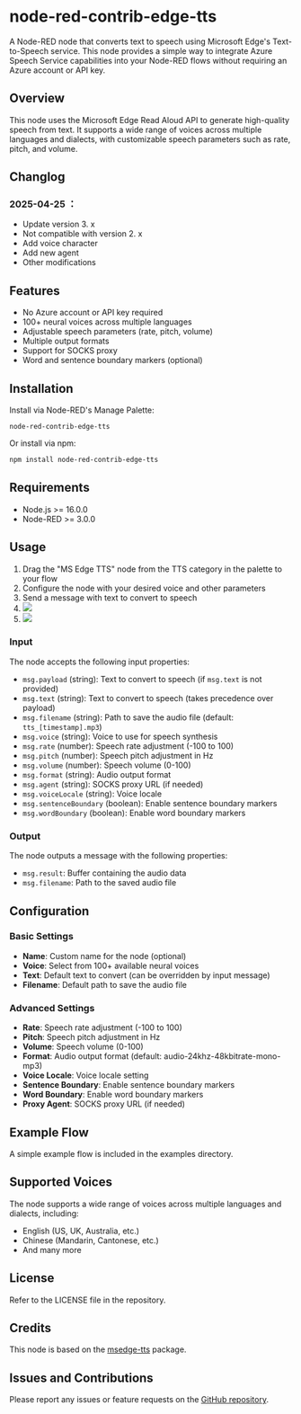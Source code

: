 # node-red-contrib-edge-tts

A Node-RED node that converts text to speech using Microsoft Edge's Text-to-Speech service. This node provides a simple way to integrate Azure Speech Service capabilities into your Node-RED flows without requiring an Azure account or API key.

## Overview

This node uses the Microsoft Edge Read Aloud API to generate high-quality speech from text. It supports a wide range of voices across multiple languages and dialects, with customizable speech parameters such as rate, pitch, and volume.



## Changlog

### 2025-04-25 ：

- Update version 3. x
- Not compatible with version 2. x
- Add voice character
- Add new agent
- Other modifications



## Features

- No Azure account or API key required
- 100+ neural voices across multiple languages
- Adjustable speech parameters (rate, pitch, volume)
- Multiple output formats
- Support for SOCKS proxy
- Word and sentence boundary markers (optional)

## Installation

Install via Node-RED's Manage Palette:

```
node-red-contrib-edge-tts
```

Or install via npm:

```bash
npm install node-red-contrib-edge-tts
```

## Requirements

- Node.js >= 16.0.0
- Node-RED >= 3.0.0

## Usage

1. Drag the "MS Edge TTS" node from the TTS category in the palette to your flow
2. Configure the node with your desired voice and other parameters
3. Send a message with text to convert to speech
3. ![](src/sample1.png)
3. ![](src/sample2.png)

### Input

The node accepts the following input properties:

- `msg.payload` (string): Text to convert to speech (if `msg.text` is not provided)
- `msg.text` (string): Text to convert to speech (takes precedence over payload)
- `msg.filename` (string): Path to save the audio file (default: `tts_[timestamp].mp3`)
- `msg.voice` (string): Voice to use for speech synthesis
- `msg.rate` (number): Speech rate adjustment (-100 to 100)
- `msg.pitch` (number): Speech pitch adjustment in Hz
- `msg.volume` (number): Speech volume (0-100)
- `msg.format` (string): Audio output format
- `msg.agent` (string): SOCKS proxy URL (if needed)
- `msg.voiceLocale` (string): Voice locale
- `msg.sentenceBoundary` (boolean): Enable sentence boundary markers
- `msg.wordBoundary` (boolean): Enable word boundary markers

### Output

The node outputs a message with the following properties:

- `msg.result`: Buffer containing the audio data
- `msg.filename`: Path to the saved audio file

## Configuration

### Basic Settings

- **Name**: Custom name for the node (optional)
- **Voice**: Select from 100+ available neural voices
- **Text**: Default text to convert (can be overridden by input message)
- **Filename**: Default path to save the audio file

### Advanced Settings

- **Rate**: Speech rate adjustment (-100 to 100)
- **Pitch**: Speech pitch adjustment in Hz
- **Volume**: Speech volume (0-100)
- **Format**: Audio output format (default: audio-24khz-48kbitrate-mono-mp3)
- **Voice Locale**: Voice locale setting
- **Sentence Boundary**: Enable sentence boundary markers
- **Word Boundary**: Enable word boundary markers
- **Proxy Agent**: SOCKS proxy URL (if needed)

## Example Flow

A simple example flow is included in the examples directory.

## Supported Voices

The node supports a wide range of voices across multiple languages and dialects, including:

- English (US, UK, Australia, etc.)
- Chinese (Mandarin, Cantonese, etc.)
- And many more

## License

Refer to the LICENSE file in the repository.

## Credits

This node is based on the [msedge-tts](https://github.com/microsoft/msedge-tts) package.

## Issues and Contributions

Please report any issues or feature requests on the [GitHub repository](https://github.com/iso-lib/node-red-contrib-edge-tts/issues).